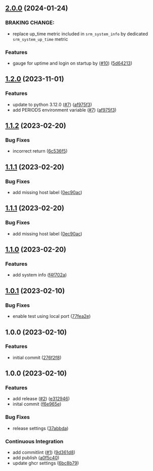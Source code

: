 ## [2.0.0](https://github.com/gilmrt/srm-exporter/compare/1.2.0...2.0.0) (2024-01-24)

### BRAKING CHANGE: 
* replace up_time metric included in `srm_system_info` by dedicated `srm_system_up_time` metric

### Features

* gauge for uptime and login on startup by ([#10](https://github.com/gilmrt/srm-exporter/issues/10)) ([5d64213](https://github.com/gilmrt/srm-exporter/commit/5d64213b6dfa6e1e30fe840f6ef44ceadbd0a152))

## [1.2.0](https://github.com/gilmrt/srm-exporter/compare/1.1.2...1.2.0) (2023-11-01)


### Features

* update to python 3.12.0 ([#7](https://github.com/gilmrt/srm-exporter/issues/7)) ([af975f3](https://github.com/gilmrt/srm-exporter/commit/af975f33514639ba1e0a42835a259fa05818375d))
* add PERIODS environment variable ([#7](https://github.com/gilmrt/srm-exporter/issues/7)) ([af975f3](https://github.com/gilmrt/srm-exporter/commit/af975f33514639ba1e0a42835a259fa05818375d))

## [1.1.2](https://github.com/gilmrt/srm-exporter/compare/1.1.1...1.1.2) (2023-02-20)


### Bug Fixes

* incorrect return ([6c536f5](https://github.com/gilmrt/srm-exporter/commit/6c536f50522d922fa5f8723b23c90526745eb1af))

## [1.1.1](https://github.com/gilmrt/srm-exporter/compare/1.1.0...1.1.1) (2023-02-20)


### Bug Fixes

* add missing host label ([0ec90ac](https://github.com/gilmrt/srm-exporter/commit/0ec90aca9b3eeb4450c8296df2c7185d0a20831f))

## [1.1.1](https://github.com/gilmrt/srm-exporter/compare/1.1.0...1.1.1) (2023-02-20)


### Bug Fixes

* add missing host label ([0ec90ac](https://github.com/gilmrt/srm-exporter/commit/0ec90aca9b3eeb4450c8296df2c7185d0a20831f))

## [1.1.0](https://github.com/gilmrt/srm-exporter/compare/1.0.1...1.1.0) (2023-02-20)


### Features

* add system info ([f4f702a](https://github.com/gilmrt/srm-exporter/commit/f4f702ae791098208661d54a8d257c3f3fe86f07))

## [1.0.1](https://github.com/gilmrt/srm-exporter/compare/1.0.0...1.0.1) (2023-02-10)


### Bug Fixes

* enable test using local port ([77fea2e](https://github.com/gilmrt/srm-exporter/commit/77fea2ed73e3fdffc675e7359ee1c451f23f3443))

## 1.0.0 (2023-02-10)


### Features

* initial commit ([276f2f8](https://github.com/gilmrt/srm-exporter/commit/276f2f8c47c47ab82a584490c490ecad05fc4e97))

## 1.0.0 (2023-02-10)


### Features

* add release ([#2](https://github.com/gilmrt/srm-exporter/issues/2)) ([e312946](https://github.com/gilmrt/srm-exporter/commit/e31294606f0cb61c9e7d380832e229d66b3535d0))
* inital commit ([f6e965e](https://github.com/gilmrt/srm-exporter/commit/f6e965e200470f7c6e93a9d2d6e49dedc5903637))


### Bug Fixes

* release settings ([37abbda](https://github.com/gilmrt/srm-exporter/commit/37abbdacdb26839c2f516af7d221f352affb4266))


### Continuous Integration

* add commitlint ([#1](https://github.com/gilmrt/srm-exporter/issues/1)) ([9d361d8](https://github.com/gilmrt/srm-exporter/commit/9d361d882c43256fb2907de70385cb11db434562))
* add publish ([a0f5c40](https://github.com/gilmrt/srm-exporter/commit/a0f5c40893de0368fe4abe3598d49f0976a1153a))
* update ghcr settings ([6bc8b79](https://github.com/gilmrt/srm-exporter/commit/6bc8b7949b6db3010eb0d0eb94cca2fd880844f0))
